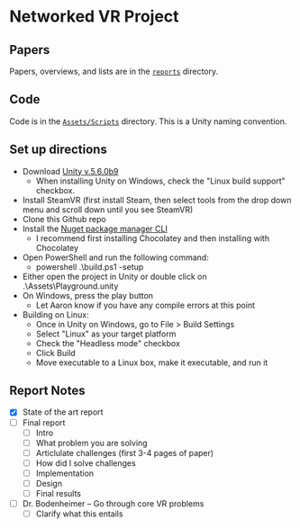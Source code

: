 # Networked VR Project

## Papers

Papers, overviews, and lists are in the [`reports`](reports) directory.

## Code

Code is in the [`Assets/Scripts`](Assets/Scripts) directory. This is a Unity naming convention.

## Set up directions
- Download [Unity v.5.6.0b9](https://unity3d.com/unity/beta)
  - When installing Unity on Windows, check the "Linux build support" checkbox.
- Install SteamVR (first install Steam, then select tools from the drop down menu and scroll down until you see SteamVR)
- Clone this Github repo
- Install the [Nuget package manager CLI](https://docs.microsoft.com/en-us/nuget/guides/install-nuget)
  - I recommend first installing Chocolatey and then installing with Chocolatey
- Open PowerShell and run the following command:
  - powershell .\build.ps1 -setup
- Either open the project in Unity or double click on .\Assets\Playground.unity
- On Windows, press the play button
  - Let Aaron know if you have any compile errors at this point
- Building on Linux:
  - Once in Unity on Windows, go to File > Build Settings
  - Select "Linux" as your target platform
  - Check the "Headless mode" checkbox
  - Click Build
  - Move executable to a Linux box, make it executable, and run it

## Report Notes

- [X] State of the art report
- [ ] Final report
  - [ ] Intro
  - [ ] What problem you are solving
  - [ ] Articlulate challenges (first 3-4 pages of paper)
  - [ ] How did I solve challenges
  - [ ] Implementation
  - [ ] Design
  - [ ] Final results
- [ ] Dr. Bodenheimer – Go through core VR problems
  - [ ] Clarify what this entails